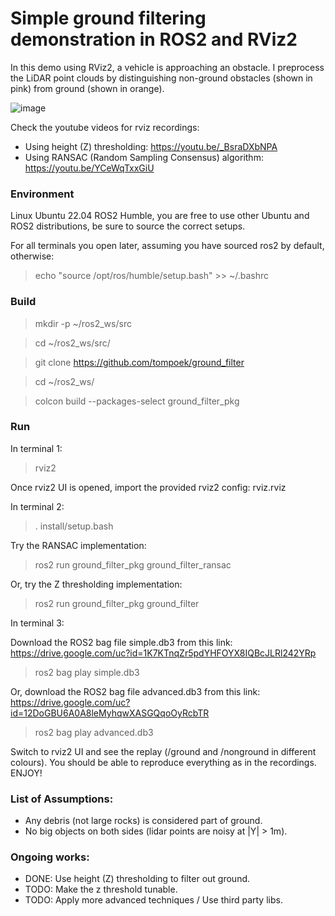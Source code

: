 # Simple ground filtering demonstration in ROS2 and RViz2

In this demo using RViz2, a vehicle is approaching an obstacle. I preprocess the LiDAR point clouds by distinguishing non-ground obstacles (shown in pink) from ground (shown in orange).

![image](https://github.com/user-attachments/assets/56063519-433f-498a-a950-3ef27c93baf6)

Check the youtube videos for rviz recordings:

* Using height (Z) thresholding: https://youtu.be/_BsraDXbNPA
* Using RANSAC (Random Sampling Consensus) algorithm: https://youtu.be/YCeWqTxxGiU

### Environment

Linux Ubuntu 22.04 ROS2 Humble, you are free to use other Ubuntu and ROS2 distributions, be sure to source the correct setups.

For all terminals you open later, assuming you have sourced ros2 by default, otherwise:

> echo "source /opt/ros/humble/setup.bash" >> ~/.bashrc

### Build

> mkdir -p ~/ros2_ws/src

> cd ~/ros2_ws/src/

> git clone https://github.com/tompoek/ground_filter

> cd ~/ros2_ws/

> colcon build --packages-select ground_filter_pkg

### Run

In terminal 1:

> rviz2

Once rviz2 UI is opened, import the provided rviz2 config: rviz.rviz

In terminal 2:

> . install/setup.bash

Try the RANSAC implementation:

> ros2 run ground_filter_pkg ground_filter_ransac

Or, try the Z thresholding implementation:

> ros2 run ground_filter_pkg ground_filter

In terminal 3:

Download the ROS2 bag file simple.db3 from this link: https://drive.google.com/uc?id=1K7KTnqZr5pdYHFOYX8IQBcJLRl242YRp

> ros2 bag play simple.db3

Or, download the ROS2 bag file advanced.db3 from this link: https://drive.google.com/uc?id=12DoGBU6A0A8leMyhqwXASGQqoOyRcbTR

> ros2 bag play advanced.db3

Switch to rviz2 UI and see the replay (/ground and /nonground in different colours). You should be able to reproduce everything as in the recordings. ENJOY!


### List of Assumptions:

- Any debris (not large rocks) is considered part of ground.
- No big objects on both sides (lidar points are noisy at |Y| > 1m).

### Ongoing works:

- DONE: Use height (Z) thresholding to filter out ground.
- TODO: Make the z threshold tunable.
- TODO: Apply more advanced techniques / Use third party libs.
